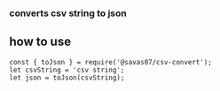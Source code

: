 ### converts csv string to json

## how to use

```
const { toJson } = require('@savas07/csv-convert');
let csvString = 'csv string';
let json = toJson(csvString);
```

